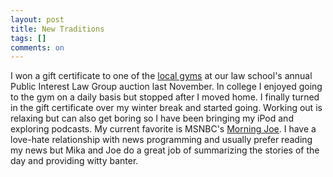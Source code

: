 ```yaml
---
layout: post
title: New Traditions
tags: []
comments: on
---
```

I won a gift certificate to one of the <a href="http://healthtrax.com">local gyms</a> at our law school's annual Public Interest Law Group auction last November. In college I enjoyed going to the gym on a daily basis but stopped after I moved home. I finally turned in the gift certificate over my winter break and started going. Working out is relaxing but can also get boring so I have been bringing my iPod and exploring podcasts. My current favorite is MSNBC's <a href="http://itunes.apple.com/us/podcast/msnbc-morning-joe-video/id284692282">Morning Joe</a>. I have a love-hate relationship with news programming and usually prefer reading my news but Mika and Joe do a great job of summarizing the stories of the day and providing witty banter. 
